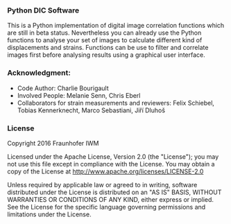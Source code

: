 ### Python DIC Software 

This is a Python implementation of digital image correlation functions which are still in beta status. Nevertheless you can already use the Python functions to analyse your set of images to calculate different kind of displacements and strains.
Functions can be use to filter and correlate images first before analysing results using a graphical user interface.

### Acknowledgment:  
* Code Author: Charlie Bourigault
* Involved People: Melanie Senn, Chris Eberl
* Collaborators for strain measurements and reviewers: Felix Schiebel, Tobias Kennerknecht, Marco Sebastiani, Jiří Dluhoš
  
### License

Copyright 2016 Fraunhofer IWM  

Licensed under the Apache License, Version 2.0 (the "License"); you may not use this file except in compliance with the License. You may obtain a copy of the License at
http://www.apache.org/licenses/LICENSE-2.0  

Unless required by applicable law or agreed to in writing, software distributed under the License is distributed on an "AS IS" BASIS, WITHOUT WARRANTIES OR CONDITIONS OF ANY KIND, either express or implied. See the License for the specific language governing permissions and limitations under the License.
